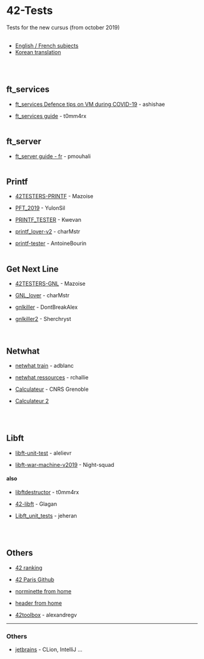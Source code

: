 ﻿# 42-Tests

Tests for the new cursus (from october 2019)
<br /><br />

*  [English / French subjects](https://github.com/Kwevan/42_Subjects_2020_with_versioning) 
*  [Korean translation](https://github.com/42seoul-translation/subject_ko)  

<br /><br />

## ft_services

*  [ft_services Defence tips on VM during COVID-19](https://www.notion.so/Ft_services-VM-852d4f9b0d9a42c1a2de921e4a2ac417) - ashishae

*  [ft_services guide](https://github.com/t0mm4rx/ft_services) - t0mm4rx
<br /><br />  


## ft_server

*  [ft_server guide - fr](https://github.com/pmouhali/ft_server) - pmouhali
<br /><br />  


## Printf

*  [42TESTERS-PRINTF](https://github.com/Mazoise/42TESTERS-PRINTF) - Mazoise

*  [PFT_2019](https://github.com/YulonSil/PFT_2019.git) - YulonSil

*  [PRINTF_TESTER](https://github.com/Kwevan/PRINTF_TESTER.git) - Kwevan

*  [printf_lover-v2](https://github.com/charMstr/printf_lover_v2.git) - charMstr

*  [printf-tester](https://github.com/AntoineBourin/printf-tester.git) - AntoineBourin
<br /><br />  


## Get Next Line

*  [42TESTERS-GNL](https://github.com/Mazoise/42TESTERS-GNL) - Mazoise

*  [GNL_lover](https://github.com/charMstr/GNL_lover) - charMstr

*  [gnlkiller](https://github.com/DontBreakAlex/gnlkiller) - DontBreakAlex

*  [gnlkiller2](https://github.com/Sherchryst/gnlkiller) - Sherchryst      
<br /><br />  

## Netwhat


*  [netwhat train](https://github.com/adblanc/netwhat42-train) - adblanc

*  [netwhat ressources](https://github.com/rchallie/netwhat) - rchallie

*  [Calculateur](http://cric.grenoble.cnrs.fr/Administrateurs/Outils/CalculMasque/) - CNRS Grenoble 

*  [Calculateur 2 ](https://www.site24x7.com/fr/tools/ipv4-sous-reseau-calculatrice.html)

<br /><br />  


## Libft

*  [libft-unit-test](https://github.com/alelievr/libft-unit-test) - alelievr

*  [libft-war-machine-v2019](https://github.com/Night-squad/libft-war-machine-v2019) - Night-squad

#### also

*  [libftdestructor](https://github.com/t0mm4rx/libftdestructor) - t0mm4rx

*  [42-libft](https://github.com/Glagan/42-libft) - Glagan

*  [Libft_unit_tests](https://github.com/jeheran/Libft_unit_tests) - jeheran
 
<br /><br />
 


 






 

## Others


*  [42 ranking](https://find-peers.herokuapp.com/)

*  [42 Paris Github](https://github.com/42Paris)

*  [norminette from home](https://github.com/42Paris/norminette)

*  [header from home](https://github.com/pbondoer/vim-42header)

*  [42toolbox](https://github.com/alexandregv/42toolbox) - alexandregv

 
 ----
 
 ### Others
 
 *  [jetbrains](https://www.jetbrains.com/community/education/#students) - CLion, IntelliJ ...

